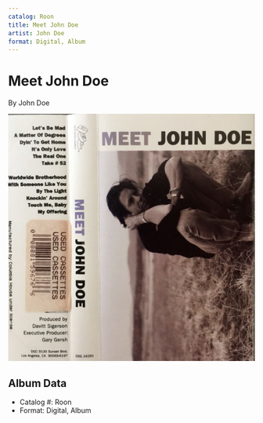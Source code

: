 ```yaml
---
catalog: Roon
title: Meet John Doe
artist: John Doe
format: Digital, Album
---
```


# Meet John Doe

By John Doe

![](../../assets/albumcovers/John_Doe-Meet_John_Doe.png)

## Album Data

- Catalog #: Roon
- Format: Digital, Album

